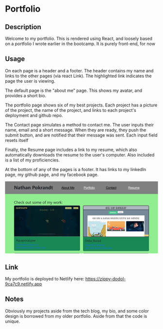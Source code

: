 # Portfolio

## Description

Welcome to my portfolio. This is rendered using React, and loosely based on a portfolio I wrote earlier in the bootcamp. It is purely front-end, for now

## Usage

 On each page is a header and a footer. The header contains my name and links to the other pages (via react Link). The highlighted link indicates the page the user is viewing.

The default page is the "about me" page. This shows my avatar, and provides a short bio.

The portfolio page shows six of my best projects. Each project has a picture of the project, the name of the project, and links to each project's deployment and github repo.

The Contact page simulates a method to contact me. The user inputs their name, email and a short message. When they are ready, they push the submit button, and are notified that their message was sent. Each input field resets itself

Finally, the Resume page includes a link to my resume, which also automatically downloads the resume to the user's computer. Also included is a list of my proficiencies.

At the bottom of any of the pages is a footer. It has links to my linkedIn page, my github page, and my facebook page.

![portfolio projects page](/src/images/portfolioProjectsPic.png)

## Link

My portfolio is deployed to Netlify here:
https://zippy-dodol-9ca7c9.netlify.app

## Notes

Obviously my projects aside from the tech blog, my bio, and some color design is borrowed from my older portfolio. Aside from that the code is unique.
